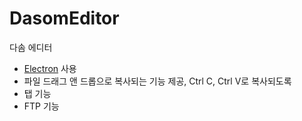 # DasomEditor
다솜 에디터

- [Electron](https://electron.atom.io/) 사용
- 파일 드래그 앤 드롭으로 복사되는 기능 제공, Ctrl C, Ctrl V로 복사되도록
- 탭 기능
- FTP 기능

